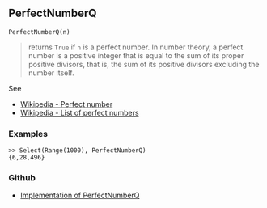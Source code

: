 ## PerfectNumberQ

```
PerfectNumberQ(n)
```

> returns `True` if `n` is a perfect number. In number theory, a perfect number is a positive integer that is equal to the sum of its proper 
positive divisors, that is, the sum of its positive divisors excluding the number itself. 

See
* [Wikipedia - Perfect number](https://en.wikipedia.org/wiki/Perfect_number)
* [Wikipedia - List of perfect numbers](https://en.wikipedia.org/wiki/List_of_perfect_numbers)

### Examples

```
>> Select(Range(1000), PerfectNumberQ)
{6,28,496}
```

### Github

* [Implementation of PerfectNumberQ](https://github.com/axkr/symja_android_library/blob/master/symja_android_library/matheclipse-core/src/main/java/org/matheclipse/core/builtin/NumberTheory.java#L4080) 
